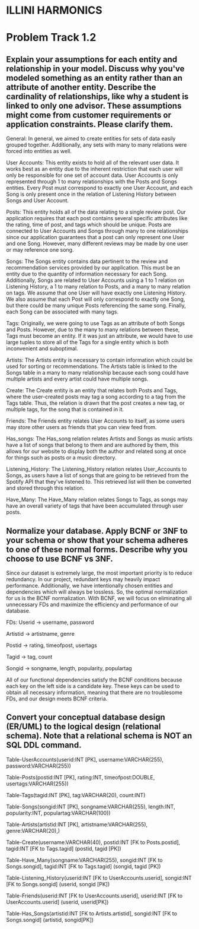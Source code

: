 
# **ILLINI HARMONICS**
# **Problem Track 1.2**

## **Explain your assumptions for each entity and relationship in your model. Discuss why you've modeled something as an entity rather than an attribute of another entity. Describe the cardinality of relationships, like why a student is linked to only one advisor. These assumptions might come from customer requirements or application constraints. Please clarify them.**

General:
In general, we aimed to create entities for sets of data easily grouped together. Additionally, any sets with many to many relations were forced into entities as well. 

User Accounts:
This entity exists to hold all of the relevant user data. It works best as an entity due to the inherent restriction that each user will only be responsible for one set of account data. 
User Accounts is only represented through 1 to many relationships with the Posts and Songs entities. Every Post must correspond to exactly one User Account, and each Song is only present once in the relation of Listening History between Songs and User Account.

Posts:
This entity holds all of the data relating to a single review post. Our application requires that each post contains several specific attributes like the rating, time of post, and tags which should be unique. Posts are connected to User Accounts and Songs through many to one relationships since our application guarantees that a post can only represent one User and one Song. However, many different reviews may be made by one user or may reference one song.

Songs:
The Songs entity contains data pertinent to the review and recommendation services provided by our application. This must be an entity due to the quantity of information necessary for each Song. Additionally, Songs are related to User Accounts using a 1 to 1 relation on Listening History, a 1 to many relation to Posts, and a many to many relation on tags. We assume that one User will have exactly one Listening History. We also assume that each Post will only correspond to exactly one Song, but there could be many unique Posts referencing the same song. Finally, each Song can be associated with many tags.

Tags:
Originally, we were going to use Tags as an attribute of both Songs and Posts. However, due to the many to many relations between these, Tags must become an entity. If it was just an attribute, we would have to use large tuples to store all of the Tags for a single entity which is both inconvenient and suboptimal. 

Artists:
The Artists entity is necessary to contain information which could be used for sorting or recommendations. The Artists table is linked to the Songs table in a many to many relationship because each song could have multiple artists and every artist could have multiple songs. 

Create:
The Create entity is an entity that relates both Posts and Tags, where the user-created posts may tag a song according to a tag from the Tags table. Thus, the relation is drawn that the post creates a new tag, or multiple tags, for the song that is contained in it.

Friends:
The Friends entity relates User Accounts to itself, as some users may store other users as friends that you can view feed from.

Has_songs:
The Has_song relation relates Artists and Songs as music artists have a list of songs that belong to them and are authored by them, this allows for our website to display both the author and related song at once for things such as posts or a music directory.

Listening_History:
The Listening_History relation relates User_Accounts to Songs, as users have a list of songs that are going to be retrieved from the Spotify API that they've listened to. This retrieved list will then be converted and stored through this relation.

Have_Many:
The Have_Many relation relates Songs to Tags, as songs may have an overall variety of tags that have been accumulated through user posts.




## **Normalize your database. Apply BCNF or 3NF to your schema or show that your schema adheres to one of these normal forms. Describe why you choose to use BCNF vs 3NF.**
	
Since our dataset is extremely large, the most important priority is to reduce redundancy. In our project, redundant keys may heavily impact performance. Additionally, we have intentionally chosen entities and dependencies which will always be lossless. So, the optimal normalization for us is the BCNF normalization. With BCNF, we will focus on eliminating all unnecessary FDs and maximize the efficiency and performance of our database.


FDs:
Userid -> username, password

Artistid -> artistname, genre

Postid -> rating, timeofpost, usertags

Tagid -> tag, count

Songid -> songname, length, popularity, populartag


All of our functional dependencies satisfy the BCNF conditions because each key on the left side is a candidate key. These keys can be used to obtain all necessary information, meaning that there are no troublesome FDs, and our design meets BCNF criteria.




## **Convert your conceptual database design (ER/UML) to the logical design (relational schema). Note that a relational schema is NOT an SQL DDL command.**

Table-UserAccounts(userid:INT [PK], username:VARCHAR(255), password:VARCHAR(255))

Table-Posts(postid:INT [PK], rating:INT, timeofpost:DOUBLE, usertags:VARCHAR(255))

Table-Tags(tagid:INT [PK], tag:VARCHAR(20), count:INT)

Table-Songs(songid:INT [PK], songname:VARCHAR(255), length:INT, popularity:INT, populartag:VARCHAR(100))

Table-Artists(artistid:INT [PK], artistname:VARCHAR(255), genre:VARCHAR(20),)

Table-Create(username:VARCHAR(40), postid:INT [FK to Posts.postid], tagid:INT [FK to Tags.tagid] (postid, tagid [PK])

Table-Have_Many(songname:VARCHAR(255), songid:INT [FK to Songs.songid], tagid:INT [FK to Tags.tagid] (songid, tagid [PK])

Table-Listening_History(userid:INT [FK to UserAccounts.userid], songid:INT [FK to Songs.songid] (userid, songid [PK])

Table-Friends(userid:INT [FK to UserAccounts.userid], userid:INT [FK to UserAccounts.userid] (userid, userid[PK])

Table-Has_Songs(artistid:INT [FK to Artists.artistid], songid:INT [FK to Songs.songid] (artistid, songid[PK])
